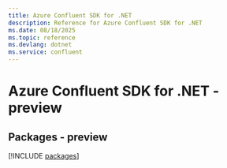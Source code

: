 ```yaml
---
title: Azure Confluent SDK for .NET
description: Reference for Azure Confluent SDK for .NET
ms.date: 08/18/2025
ms.topic: reference
ms.devlang: dotnet
ms.service: confluent
---
```

# Azure Confluent SDK for .NET - preview
## Packages - preview
[!INCLUDE [packages](confluent-index.md)]
